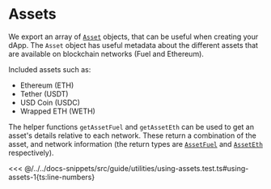 # Assets

We export an array of [`Asset`](https://docs.fuel.network/docs/fuels-ts/account/#asset) objects, that can be useful when creating your dApp. The `Asset` object has useful metadata about the different assets that are available on blockchain networks (Fuel and Ethereum).

Included assets such as:

- Ethereum (ETH)
- Tether (USDT)
- USD Coin (USDC)
- Wrapped ETH (WETH)

The helper functions `getAssetFuel` and `getAssetEth` can be used to get an asset's details relative to each network. These return a combination of the asset, and network information (the return types are [`AssetFuel`](../../api/Account/index.md#assetfuel) and [`AssetEth`](../../api/Account/index.md#asseteth) respectively).

<<< @/../../docs-snippets/src/guide/utilities/using-assets.test.ts#using-assets-1{ts:line-numbers}
